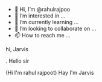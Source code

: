 - 👋 Hi, I’m @rahulrajpoo
- 👀 I’m interested in ...
- 🌱 I’m currently learning ...
- 💞️ I’m looking to collaborate on ...
- 📫 How to reach me ...

<!---
rahulrajpoo/rahulrajpoo is a ✨ special ✨ repository because its `README.md` (this file) appears on your GitHub profile.
You can click the Preview link to take a look at your changes.
--->hi, Jarvis
. Hello sir

(Hi I'm rahul rajpoot) 
Hay I'm Jarvis
